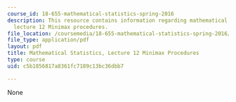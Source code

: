 ```yaml
---
course_id: 18-655-mathematical-statistics-spring-2016
description: This resource contains information regarding mathematical statistics,
  lecture 12 Minimax procedures.
file_location: /coursemedia/18-655-mathematical-statistics-spring-2016/c5b1856817a8361fc7189c13bc36dbb7_MIT18_655S16_LecNote12.pdf
file_type: application/pdf
layout: pdf
title: Mathematical Statistics, Lecture 12 Minimax Procedures
type: course
uid: c5b1856817a8361fc7189c13bc36dbb7

---
```

None